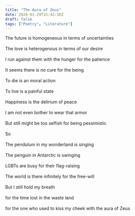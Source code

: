 ```yaml
---
title: "The Aura of Zeus"
date: 2020-01-29T15:42:16Z
draft: false
tags: ["Poetry", "Literature"]
---
```


<p style="text-align:left">
The future is homogeneous in terms of uncertainties<br>
<br>
The love is heterogenous in terms of our desire<br>
<br>
I run against them with the hunger for the patience<br>
<br>
It seems there is no cure for the being<br>
<br>
To die is an moral action<br>
<br>
To live is a painful state<br>
<br>
Happiness is the delirium of peace<br>
<br>
I am not even bother to wear that armor<br>
<br>
But still might be too selfish for being pessimistic<br>
<br>
So<br>
<br>
The pendulum in my wonderland is singing<br>
<br>
The penguin in Antarctic is swinging<br>
<br>
LGBTs are busy for their flag-raising<br>
<br>
The world is there infinitely for the free-will<br>
<br>
But I still hold my breath<br>
<br>
for the time lost in the waste land <br>
<br>
for the one who used to kiss my cheek with the aura of Zeus<br>
</p>

